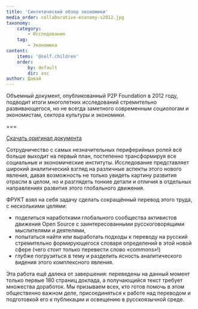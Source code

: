 ```yaml
---
title: 'Синтетический обзор экономики'
media_order: collaborative-economy-s2012.jpg
taxonomy:
    category:
        - Исследование
    tag:
        - Экономика
content:
    items: '@self.children'
    order:
        by: default
        dir: asc
author: Давай
---
```


Объемный документ, опубликованный P2P Foundation в 2012 году, подводит итоги многолетних исследований стремительно развивающегося, но не всегда заметного современным социологам и экономистам, сектора культуры и экономики.

===

<a class="button" href="/collaborative-economy-2012.pdf">Скачать оригинал документа</a>

Сотрудничество с самых незначительных периферийных ролей всё больше выходит на первый план, постепенно трансформируя все социальные и экономические институты. Исследование представляет широкий аналитический взгляд на различные аспекты этого нового явления, давая возможность не только увидеть картину развития отрасли в целом, но и разглядеть тонкие детали и отличия в отдельных направлениях развития этого глобального движения.

ФРУКТ взял на себя задачу сделать сокращённый перевод этого труда, с несколькими целями:

- поделиться наработками глобального сообщества активистов движения Open Source с заинтересованными русскоговорящими мыслителями и деятелями,
- попытаться найти или выработать подходы к переводу на русский стремительно формирующегося словаря определений в этой новой сфере (чего стоит только перевести слово «commons»!)
- глубже погрузиться в тему и разделить ясность аналитического видения этого комплексного явления.

Эта работа ещё далека от завершения: переведены на данный момент только первые 180 страниц доклада, а получающийся текст требует множества доработок. Мы призываем всех, кто готов помочь в этом общественно важном деле, присоединяться к работе над переводом и подготовкой его к публикации и освещению в русскоязычной среде.
